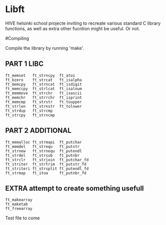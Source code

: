 # Libft

HIVE helsinki school projecte inviting to recreate various standard C library functions, as well as extra other fucntion might be useful. Or not.

#Compiling

Compile the library by running 'make'.

## PART 1 LIBC

```
ft_memset   ft_strncpy  ft_atoi
ft_bzero    ft_strcat   ft_isalpha
ft_memcpy   ft_strncat  ft_isdigit
ft_memccpy  ft_strlcat  ft_isalnum
ft_memmove  ft_strchr   ft_isascii
ft_memchr   ft_strrchr  ft_isprint
ft_memcmp   ft_strstr   ft_toupper
ft_strlen   ft_strnstr  ft_tolower
ft_strdup   ft_strcmp
ft_strcpy   ft_strncmp
```
## PART 2 ADDITIONAL
```
ft_memalloc ft_strmapi  ft_putchar
ft_memdel   ft_strequ   ft_putstr
ft_strnew   ft_strnequ  ft_putendl
ft_strdel   ft_strsub   ft_putnbr
ft_strclr   ft_strjoin  ft_putchar_fd
ft_striter  ft_strtrim  ft_putstr_fd
ft_striteri ft_strsplit ft_putendl_fd
ft_strmap   ft_itoa     ft_putnbr_fd
```
## EXTRA attempt to create something usefull
```
ft_makearray
ft_maketab
ft_freearray
```

Test file to come
